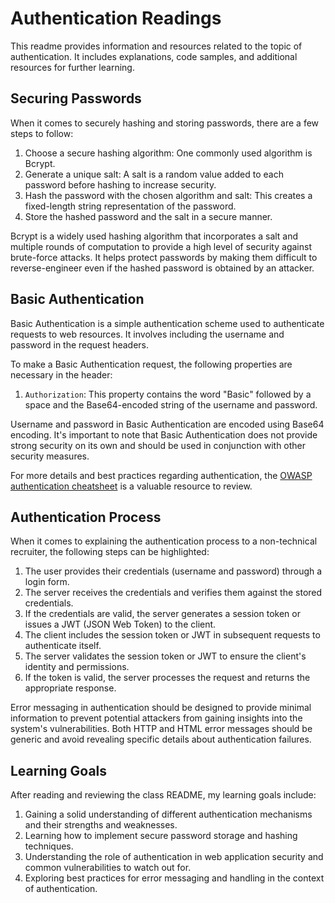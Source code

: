 # Authentication Readings

This readme provides information and resources related to the topic of authentication. It includes explanations, code samples, and additional resources for further learning.

## Securing Passwords

When it comes to securely hashing and storing passwords, there are a few steps to follow:

1. Choose a secure hashing algorithm: One commonly used algorithm is Bcrypt.
2. Generate a unique salt: A salt is a random value added to each password before hashing to increase security.
3. Hash the password with the chosen algorithm and salt: This creates a fixed-length string representation of the password.
4. Store the hashed password and the salt in a secure manner.

Bcrypt is a widely used hashing algorithm that incorporates a salt and multiple rounds of computation to provide a high level of security against brute-force attacks. It helps protect passwords by making them difficult to reverse-engineer even if the hashed password is obtained by an attacker.

## Basic Authentication

Basic Authentication is a simple authentication scheme used to authenticate requests to web resources. It involves including the username and password in the request headers.

To make a Basic Authentication request, the following properties are necessary in the header:

1. `Authorization`: This property contains the word "Basic" followed by a space and the Base64-encoded string of the username and password.

Username and password in Basic Authentication are encoded using Base64 encoding. It's important to note that Basic Authentication does not provide strong security on its own and should be used in conjunction with other security measures.

For more details and best practices regarding authentication, the [OWASP authentication cheatsheet](https://cheatsheetseries.owasp.org/cheatsheets/Authentication_Cheat_Sheet.html) is a valuable resource to review.

## Authentication Process

When it comes to explaining the authentication process to a non-technical recruiter, the following steps can be highlighted:

1. The user provides their credentials (username and password) through a login form.
2. The server receives the credentials and verifies them against the stored credentials.
3. If the credentials are valid, the server generates a session token or issues a JWT (JSON Web Token) to the client.
4. The client includes the session token or JWT in subsequent requests to authenticate itself.
5. The server validates the session token or JWT to ensure the client's identity and permissions.
6. If the token is valid, the server processes the request and returns the appropriate response.

Error messaging in authentication should be designed to provide minimal information to prevent potential attackers from gaining insights into the system's vulnerabilities. Both HTTP and HTML error messages should be generic and avoid revealing specific details about authentication failures.

## Learning Goals

After reading and reviewing the class README, my learning goals include:

1. Gaining a solid understanding of different authentication mechanisms and their strengths and weaknesses.
2. Learning how to implement secure password storage and hashing techniques.
3. Understanding the role of authentication in web application security and common vulnerabilities to watch out for.
4. Exploring best practices for error messaging and handling in the context of authentication.